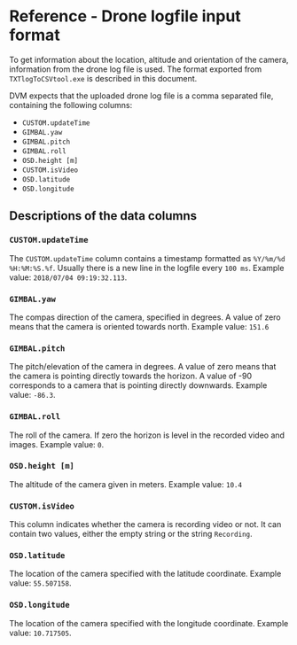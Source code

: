 # Reference - Drone logfile input format
To get information about the location, altitude and orientation of the camera, information from the drone log file is used. The format exported from `TXTlogToCSVtool.exe` is described in this document.

DVM expects that the uploaded drone log file is a comma separated file, containing the following columns:
- `CUSTOM.updateTime`
- `GIMBAL.yaw`
- `GIMBAL.pitch`
- `GIMBAL.roll`
- `OSD.height [m]`
- `CUSTOM.isVideo`
- `OSD.latitude`
- `OSD.longitude`

## Descriptions of the data columns
### `CUSTOM.updateTime`
The `CUSTOM.updateTime` column contains a timestamp formatted as `%Y/%m/%d %H:%M:%S.%f`. Usually there is a new line in the logfile every `100 ms`.
Example value: `2018/07/04 09:19:32.113`.

### `GIMBAL.yaw`
The compas direction of the camera, specified in degrees. A value of zero means that the camera is oriented towards north.
Example value: `151.6`

### `GIMBAL.pitch`
The pitch/elevation of the camera in degrees. A value of zero means that the camera is pointing directly towards the horizon. A value of -90 corresponds to a camera that is pointing directly downwards.
Example value: `-86.3`.

### `GIMBAL.roll`
The roll of the camera. If zero the horizon is level in the recorded video and images.
Example value: `0`.

### `OSD.height [m]`
The altitude of the camera given in meters.
Example value: `10.4`

### `CUSTOM.isVideo`
This column indicates whether the camera is recording video or not. It can contain two values, either the empty string or the string `Recording`.

### `OSD.latitude`
The location of the camera specified with the latitude coordinate.
Example value: `55.507158`.

### `OSD.longitude`
The location of the camera specified with the longitude coordinate.
Example value: `10.717505`.

